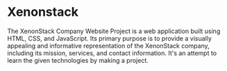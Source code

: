 # Xenonstack
The XenonStack Company Website Project is a web application built using HTML, CSS, and JavaScript. Its primary purpose is to provide a visually appealing and informative representation of the XenonStack company, including its mission, services, and contact information. It's an attempt to learn the given technologies by making a project.
